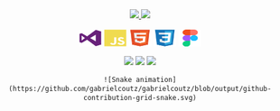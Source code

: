 <div align="center">
    <a href="https://github.com/gabrielcoutz">
      <img height="150em" src="https://github-readme-stats.vercel.app/api?username=gabrielcoutz&count_private=true&include_all_commits=true&show_icons=true&theme=react&hide_border=true&show_owner=true"/>
      <img height="150em" src="https://github-readme-stats.vercel.app/api/top-langs/?username=gabrielcoutz&theme=react&hide_border=true&&layout=compact"/>
    </a>
  </div>
  
  <div align="center" valign="top"><br>
            <img align="center" alt="CSS" height="30" width="40"
          src="https://raw.githubusercontent.com/devicons/devicon/master/icons/visualstudio/visualstudio-plain.svg">
      <img align="center" alt="Js" height="30" width="40"
          src="https://raw.githubusercontent.com/devicons/devicon/master/icons/javascript/javascript-plain.svg">
      <img align="center" alt="HTML" height="30" width="40"
          src="https://raw.githubusercontent.com/devicons/devicon/master/icons/html5/html5-original.svg">
      <img align="center" alt="CSS" height="30" width="40"
          src="https://raw.githubusercontent.com/devicons/devicon/master/icons/css3/css3-original.svg">
          <img align="center" alt="CSS" height="30" width="40"
          src="https://raw.githubusercontent.com/devicons/devicon/master/icons/figma/figma-original.svg">
  </div><br>
  
  <div align="center">
      <a href="https://www.instagram.com/gabrielcoutinhoz/" target="_blank"><img
              src="https://img.shields.io/badge/-Instagram-%23E4405F?style=for-the-badge&logo=instagram&logoColor=white"
              target="_blank"></a>
      <a href="https://www.linkedin.com/in/gabriel-coutinho-3a00a023b/" target="_blank"><img
              src="https://img.shields.io/badge/-LinkedIn-%230077B5?style=for-the-badge&logo=linkedin&logoColor=white"
              target="_blank"></a>
    <a href="https://www.behance.net/gabrielcoutinho9" target="_blank"><img
              src="https://img.shields.io/badge/Behance-0054F7?style=for-the-badge&logo=behance&logoColor=white"
              target="_blank"></a>
  </div>
  
  <div align="center">

    ![Snake animation](https://github.com/gabrielcoutz/gabrielcoutz/blob/output/github-contribution-grid-snake.svg)
  </div>
  
